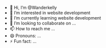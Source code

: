 - 👋 Hi, I’m @Wanderkelly
- 👀 I’m interested in website development 
- 🌱 I’m currently learning website development 
- 💞️ I’m looking to collaborate on ...
- 📫 How to reach me ...
- 😄 Pronouns: ...
- ⚡ Fun fact: ...

<!---
Wanderkelly/Wanderkelly is a ✨ special ✨ repository because its `README.md` (this file) appears on your GitHub profile.
You can click the Preview link to take a look at your changes.
--->
